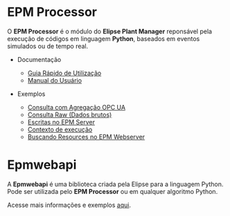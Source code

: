 # EPM Processor

O **EPM Processor** é o módulo do **Elipse Plant Manager** reponsável pela execução de códigos em linguagem **Python**, baseados em eventos simulados ou de tempo real. 

* Documentação

  * [Guia Rápido de Utilização](quickstart/README.md)
  * [Manual do Usuário](guiadousuario/README.md)

* Exemplos

  * [Consulta com Agregação OPC UA](exemplos/aggregation_query.py)
  * [Consulta Raw (Dados brutos)](exemplos/raw_query.py)
  * [Escritas no EPM Server](exemplos/write_methods.py)
  * [Contexto de execução](exemplos/scope_context.py)
  * [Buscando Resources no EPM Webserver](exemplos/get_resources.py)





# Epmwebapi
A **Epmwebapi** é uma biblioteca criada pela Elipse para a linguagem Python. Pode ser utilizada pelo **EPM Processor** ou em qualquer algoritmo Python.

Acesse mais informações e exemplos [aqui](https://github.com/elipsesoftware/epmprocessor/tree/master/epmwebapi). 
  
